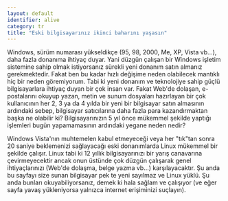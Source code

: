 ```yaml
---
layout: default
identifier: alive
category: tr
title: "Eski bilgisayarınız ikinci baharını yaşasın"
---
```


Windows, sürüm numarası yükseldikçe (95, 98, 2000, Me, XP, Vista vb...), 
daha fazla donanıma ihtiyaç duyar. Yani düzgün çalışan bir Windows işletim 
sistemine sahip olmak istiyorsanız sürekli yeni donanım satın almanız 
gerekmektedir. Fakat ben bu kadar hızlı değişime neden olabilecek 
mantıklı hiç bir neden göremiyorum. Tabi ki yeni donanım ve teknolojiye
sahip güçlü bilgisayarlara ihtiyaç duyan bir çok insan var. Fakat Web'de dolaşan,
e-postalarını okuyup yazan, metin ve sunum dosyaları hazırlayan bir çok
kullanıcının her 2, 3 ya da 4 yılda bir yeni bir bilgisayar satın almasının 
ardındaki sebep, bilgisayar satıcılarına daha fazla para kazandırmaktan başka 
ne olabilir ki? Bilgisayarınızın 5 yıl önce mükemmel şekilde yaptığı işlemleri
bugün yapamamasının ardındaki yegane neden nedir?

Windows Vista'nın muhtemelen kabul etmeyeceği veya her "tık"tan sonra 
20 saniye beklemenizi sağlayacağı eski donanımlarda Linux mükemmel bir 
şekilde çalışır. Linux tabi ki 12 yıllık bilgisayarınızı bir yarış canavarına 
çevirmeyecektir ancak onun üstünde çok düzgün çalışarak genel ihtiyaçlarınızı 
(Web'de dolaşma, belge yazma vb...) karşılayacaktır. Şu anda bu sayfayı size 
sunan bilgisayar pek te yeni sayılmaz ve Linux yüklü. Şu anda bunları 
okuyabiliyorsanız, demek ki hala sağlam ve çalışıyor (ve eğer sayfa yavaş 
yükleniyorsa yalnızca internet erişiminizi suçlayın).





